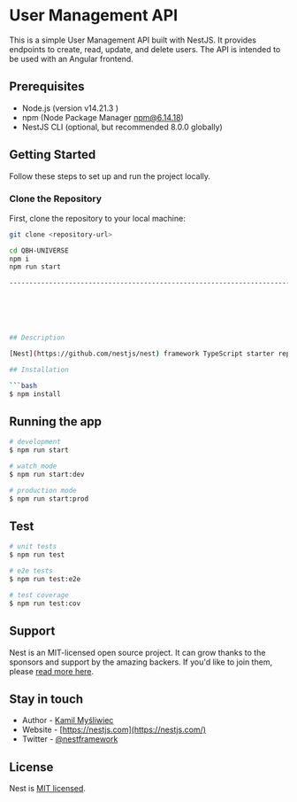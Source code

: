 # User Management API

This is a simple User Management API built with NestJS. It provides endpoints to create, read, update, and delete users. The API is intended to be used with an Angular frontend.

## Prerequisites

- Node.js (version v14.21.3 )
- npm (Node Package Manager npm@6.14.18)
- NestJS CLI (optional, but recommended 8.0.0 globally)

## Getting Started

Follow these steps to set up and run the project locally.

### Clone the Repository

First, clone the repository to your local machine:

```bash
git clone <repository-url>

cd QBH-UNIVERSE
npm i 
npm run start

----------------------------------------------------------------------------------------------------------------------------------------------------------------------------------------






## Description

[Nest](https://github.com/nestjs/nest) framework TypeScript starter repository.

## Installation

```bash
$ npm install
```

## Running the app

```bash
# development
$ npm run start

# watch mode
$ npm run start:dev

# production mode
$ npm run start:prod
```

## Test

```bash
# unit tests
$ npm run test

# e2e tests
$ npm run test:e2e

# test coverage
$ npm run test:cov
```

## Support

Nest is an MIT-licensed open source project. It can grow thanks to the sponsors and support by the amazing backers. If you'd like to join them, please [read more here](https://docs.nestjs.com/support).

## Stay in touch

- Author - [Kamil Myśliwiec](https://kamilmysliwiec.com)
- Website - [https://nestjs.com](https://nestjs.com/)
- Twitter - [@nestframework](https://twitter.com/nestframework)

## License

Nest is [MIT licensed](LICENSE).
